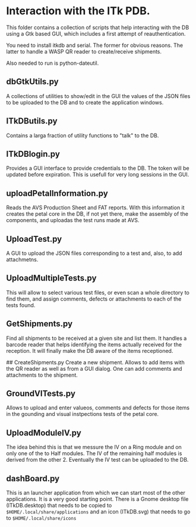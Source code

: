# Interaction with the ITk PDB.

This folder contains a collection of scripts that help interacting with the DB
using a Gtk based GUI, which includes a first attempt of reauthentication.

You need to install itkdb and serial. The former for obvious reasons. The latter
to handle a WASP QR reader to create/receive shipments.

Also needed to run is python-dateutil.

## dbGtkUtils.py
A collections of utilities to show/edit in the GUI the values of the JSON files to be
uploaded to the DB and to create the application windows.

## ITkDButils.py
Contains a larga fraction of utility functions to "talk" to the DB.

## ITkDBlogin.py
Provides a GUI interface to provide credentials to the DB. The token will be
updated before expiration. This is usefull for very long sessions in the GUI.

## uploadPetalInformation.py
Reads the AVS Production Sheet and FAT reports. With this information it creates
the petal core in the DB, if not yet there, make the assembly of the components,
and uploadas the test runs made at AVS.

## UploadTest.py
A GUI to upload the JSON files corresponding to a test and, also, to add
attachmetns.

## UploadMultipleTests.py
This will allow to select various test files, or even scan a whole directory to
find them, and assign comments, defects or attachments to each of the tests found.

## GetShipments.py
Find all shipments to be received at a given site and list them. It handles a
barcode reader that helps identifying the items actually received for the
reception. It will finally make the DB aware of the items receptioned.

## CreateShipments.py
Create a new shipment. Allows to add items with the QR reader as well as from a
GUI dialog. One can add comments and attachments to the shipment.

## GroundVITests.py
Allows to upload and enter valueos, comments and defects for those items in the gounding
and visual instpections tests of the petal core.

## UploadModuleIV.py
The idea behind this is that we messure the IV on a Ring module and on only one of the to Half modules. The IV of the remaining half modules is derived from the other 2. Eventually the IV test can be uploaded to the DB.

## dashBoard.py
This is an launcher application from which we can start most of the other
applications. It is a very good starting point. There is a Gnome desktop file (ITkDB.desktop)
that needs to be copied to `$HOME/.local/share/applications` and an icon (ITkDB.svg) that
needs to go to `$HOME/.local/share/icons`
